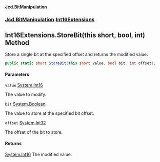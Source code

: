 #### [Jcd.BitManipulation](index.md 'index')
### [Jcd.BitManipulation](Jcd.BitManipulation.md 'Jcd.BitManipulation').[Int16Extensions](Jcd.BitManipulation.Int16Extensions.md 'Jcd.BitManipulation.Int16Extensions')

## Int16Extensions.StoreBit(this short, bool, int) Method

Store a single bit at the specified offset and returns the modified value.

```csharp
public static short StoreBit(this short value, bool bit, int offset);
```
#### Parameters

<a name='Jcd.BitManipulation.Int16Extensions.StoreBit(thisshort,bool,int).value'></a>

`value` [System.Int16](https://docs.microsoft.com/en-us/dotnet/api/System.Int16 'System.Int16')

The value to modify.

<a name='Jcd.BitManipulation.Int16Extensions.StoreBit(thisshort,bool,int).bit'></a>

`bit` [System.Boolean](https://docs.microsoft.com/en-us/dotnet/api/System.Boolean 'System.Boolean')

The value to store at the specified bit offset.

<a name='Jcd.BitManipulation.Int16Extensions.StoreBit(thisshort,bool,int).offset'></a>

`offset` [System.Int32](https://docs.microsoft.com/en-us/dotnet/api/System.Int32 'System.Int32')

The offset of the bit to store.

#### Returns
[System.Int16](https://docs.microsoft.com/en-us/dotnet/api/System.Int16 'System.Int16')
The modified value.